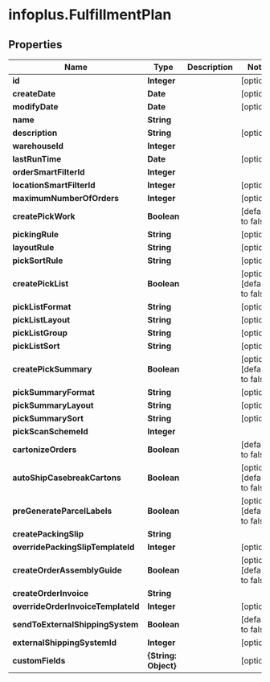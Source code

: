 # infoplus.FulfillmentPlan

## Properties
Name | Type | Description | Notes
------------ | ------------- | ------------- | -------------
**id** | **Integer** |  | [optional] 
**createDate** | **Date** |  | [optional] 
**modifyDate** | **Date** |  | [optional] 
**name** | **String** |  | 
**description** | **String** |  | [optional] 
**warehouseId** | **Integer** |  | 
**lastRunTime** | **Date** |  | [optional] 
**orderSmartFilterId** | **Integer** |  | 
**locationSmartFilterId** | **Integer** |  | [optional] 
**maximumNumberOfOrders** | **Integer** |  | [optional] 
**createPickWork** | **Boolean** |  | [default to false]
**pickingRule** | **String** |  | [optional] 
**layoutRule** | **String** |  | [optional] 
**pickSortRule** | **String** |  | [optional] 
**createPickList** | **Boolean** |  | [optional] [default to false]
**pickListFormat** | **String** |  | [optional] 
**pickListLayout** | **String** |  | [optional] 
**pickListGroup** | **String** |  | [optional] 
**pickListSort** | **String** |  | [optional] 
**createPickSummary** | **Boolean** |  | [optional] [default to false]
**pickSummaryFormat** | **String** |  | [optional] 
**pickSummaryLayout** | **String** |  | [optional] 
**pickSummarySort** | **String** |  | [optional] 
**pickScanSchemeId** | **Integer** |  | 
**cartonizeOrders** | **Boolean** |  | [default to false]
**autoShipCasebreakCartons** | **Boolean** |  | [optional] [default to false]
**preGenerateParcelLabels** | **Boolean** |  | [optional] [default to false]
**createPackingSlip** | **String** |  | 
**overridePackingSlipTemplateId** | **Integer** |  | [optional] 
**createOrderAssemblyGuide** | **Boolean** |  | [optional] [default to false]
**createOrderInvoice** | **String** |  | 
**overrideOrderInvoiceTemplateId** | **Integer** |  | [optional] 
**sendToExternalShippingSystem** | **Boolean** |  | [default to false]
**externalShippingSystemId** | **Integer** |  | [optional] 
**customFields** | **{String: Object}** |  | [optional] 


